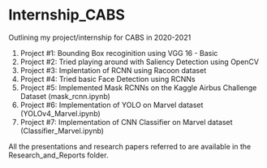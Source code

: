 # Internship_CABS
Outlining my project/internship for CABS in 2020-2021

1. Project #1: Bounding Box recoginition using VGG 16 - Basic
2. Project #2: Tried playing around with Saliency Detection using OpenCV
3. Project #3: Implentation of RCNN using Racoon dataset
4. Project #4: Tried basic Face Detection using RCNNs
5. Project #5: Implemented Mask RCNNs on the Kaggle Airbus Challenge Dataset (mask_rcnn.ipynb)
6. Project #6: Implementation of YOLO on Marvel dataset (YOLOv4_Marvel.ipynb)
7. Project #7: Implementation of CNN Classifier on Marvel dataset (Classifier_Marvel.ipynb)

All the presentations and research papers referred to are available in the Research_and_Reports folder.
